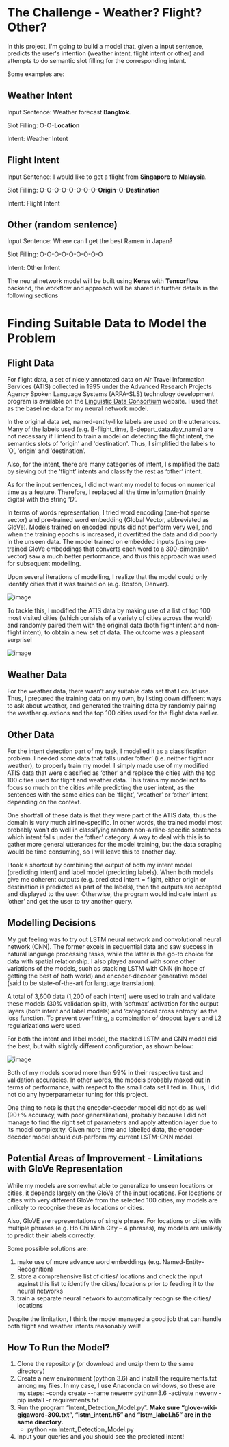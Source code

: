 # The Challenge - Weather? Flight? Other?

In this project, I'm going to build a model that, given a input sentence, predicts the user's intention (weather intent, flight intent or other) and attempts to do semantic slot filling for the corresponding intent. 

Some examples are:
## Weather Intent
Input Sentence:	Weather forecast **Bangkok**.

Slot Filling:		O-O-**Location**

Intent:					Weather Intent

## Flight Intent
Input Sentence:	I would like to get a flight from **Singapore** to **Malaysia**.

Slot Filling:		O-O-O-O-O-O-O-O-**Origin**-O-**Destination**

Intent: 				Flight Intent

## Other (random sentence)

Input Sentence: Where can I get the best Ramen in Japan?

Slot Filling:		O-O-O-O-O-O-O-O-O

Intent:					Other Intent

The neural network model will be built using **Keras** with **Tensorflow** backend, the workflow and approach will be shared in further details in the following sections

# Finding Suitable Data to Model the Problem

## Flight Data

For flight data, a set of nicely annotated data on Air Travel Information Services (ATIS) collected in 1995 under the Advanced Research Projects Agency Spoken Language Systems (ARPA-SLS) technology development program is available on the [Linguistic Data Consortium](https://catalog.ldc.upenn.edu/LDC95S26) website. I used that as the baseline data for my neural network model.

In the original data set, named-entity-like labels are used on the utterances. Many of the labels used (e.g. B-flight_time, B-depart_data.day_name) are not necessary if I intend to train a model on detecting the flight intent, the semantics slots of 'origin' and 'destination'. Thus, I simplified the labels to ‘O’, ‘origin’ and ‘destination’. 

Also, for the intent, there are many categories of intent, I simplified the data by sieving out the ‘flight’ intents and classify the rest as ‘other’ intent.

As for the input sentences, I did not want my model to focus on numerical time as a feature. Therefore, I replaced all the time information (mainly digits) with the string ‘_D_’. 

In terms of words representation, I tried word encoding (one-hot sparse vector) and pre-trained word embedding (Global Vector, abbreviated as GloVe). Models trained on encoded inputs did not perform very well, and when the training epochs is increased, it overfitted the data and did poorly in the unseen data. The model trained on embedded inputs (using pre-trained GloVe embeddings that converts each word to a 300-dimension vector) saw a much better performance, and thus this approach was used for subsequent modelling.

Upon several iterations of modelling, I realize that the model could only identify cities that it was trained on (e.g. Boston, Denver). 

![image](https://user-images.githubusercontent.com/43180977/45965238-8d005900-c05a-11e8-8749-4a412033786e.png)

To tackle this, I modified the ATIS data by making use of a list of top 100 most visited cities (which consists of a variety of cities across the world) and randomly paired them with the original data (both flight intent and non-flight intent), to obtain a new set of data. The outcome was a pleasant surprise! 

![image](https://user-images.githubusercontent.com/43180977/45965352-d0f35e00-c05a-11e8-877f-46e64ab25145.png)


## Weather Data

For the weather data, there wasn’t any suitable data set that I could use. Thus, I prepared the training data on my own, by listing down different ways to ask about weather, and generated the training data by randomly pairing the weather questions and the top 100 cities used for the flight data earlier.

## Other Data

For the intent detection part of my task, I modelled it as a classification problem. I needed some data that falls under ‘other’ (i.e. neither flight nor weather), to properly train my model. I simply made use of my modified ATIS data that were classified as ‘other’ and replace the cities with the top 100 cities used for flight and weather data. This trains my model not to focus so much on the cities while predicting the user intent, as the sentences with the same cities can be ‘flight’, ‘weather’ or ‘other’ intent, depending on the context. 

One shortfall of these data is that they were part of the ATIS data, thus the domain is very much airline-specific. In other words, the trained model most probably won’t do well in classifying random non-airline-specific sentences which intent falls under the ‘other’ category. A way to deal with this is to gather more general utterances for the model training, but the data scraping would be time consuming, so I will leave this to another day. 

I took a shortcut by combining the output of both my intent model (predicting intent) and label model (predicting labels). When both models give me coherent outputs (e.g. predicted intent = flight, either origin or destination is predicted as part of the labels), then the outputs are accepted and displayed to the user. Otherwise, the program would indicate intent as ‘other’ and get the user to try another query.

## Modelling Decisions

My gut feeling was to try out LSTM neural network and convolutional neural network (CNN). The former excels in sequential data and saw success in natural language processing tasks, while the latter is the go-to choice for data with spatial relationship. I also played around with some other variations of the models, such as stacking LSTM with CNN (in hope of getting the best of both world) and encoder-decoder generative model (said to be state-of-the-art for language translation).

A total of 3,600 data (1,200 of each intent) were used to train and validate these models (30% validation split), with ‘softmax’ activation for the output layers (both intent and label models) and ‘categorical cross entropy’ as the loss function. To prevent overfitting, a combination of dropout layers and L2 regularizations were used. 

For both the intent and label model, the stacked LSTM and CNN model did the best, but with slightly different configuration, as shown below:

![image](https://user-images.githubusercontent.com/43180977/45965454-16b02680-c05b-11e8-9a34-db2f65dbf793.png)

Both of my models scored more than 99% in their respective test and validation accuracies. In other words, the models probably maxed out in terms of performance, with respect to the small data set I fed in. Thus, I did not do any hyperparameter tuning for this project. 

One thing to note is that the encoder-decoder model did not do as well (90+% accuracy, with poor generalization), probably because I did not manage to find the right set of parameters and apply attention layer due to its model complexity. Given more time and labelled data, the encoder-decoder model should out-perform my current LSTM-CNN model.

## Potential Areas of Improvement - Limitations with GloVe Representation

While my models are somewhat able to generalize to unseen locations or cities, it depends largely on the GloVe of the input locations. For locations or cities with very different GloVe from the selected 100 cities, my models are unlikely to recognise these as locations or cities.

Also, GloVE are representations of single phrase. For locations or cities with multiple phrases (e.g. Ho Chi Minh City – 4 phrases), my models are unlikely to predict their labels correctly.

Some possible solutions are:

1.	make use of more advance word embeddings (e.g. Named-Entity-Recognition)
2.	store a comprehensive list of cities/ locations and check the input against this list to identify the cities/ locations prior to feeding it to the neural networks
3.	train a separate neural network to automatically recognise the cities/ locations

Despite the limitation, I think the model managed a good job that can handle both flight and weather intents reasonably well!

## How To Run the Model?

1. Clone the repository (or download and unzip them to the same directory)
2. Create a new environment (python 3.6) and install the requirements.txt among my files. In my case, I use Anaconda on windows, so these are my steps:
	 -conda create --name newenv python=3.6
	 -activate newenv
	 -pip install -r requirements.txt
3. Run the program “Intent_Detection_Model.py”. 
**Make sure “glove-wiki-gigaword-300.txt”, “lstm_intent.h5” and “lstm_label.h5” are in the same directory.**
	 - python -m Intent_Detection_Model.py
4. Input your queries and you should see the predicted intent!
